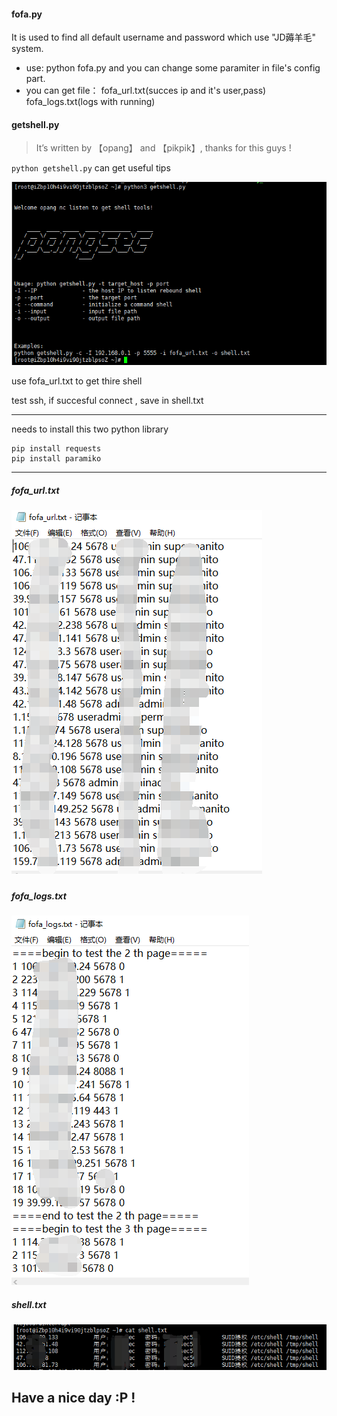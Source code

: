 #### fofa.py
It is used to find all default username and password which use "JD薅羊毛" system.
- use: python fofa.py
and you can change some paramiter in file's config part.
- you can get file： 
  fofa_url.txt(succes ip and it's user,pass)
  fofa_logs.txt(logs with running)

#### getshell.py

> It’s written by 【opang】 and 【pikpik】, thanks for this guys !

`python getshell.py` can get useful tips

![img](./getshellrun.png)

use fofa_url.txt to get thire shell

test ssh, if succesful connect , save in shell.txt

-----

needs to install this two python library

```
pip install requests
pip install paramiko
```

----

##### fofa_url.txt

##### ![fofa_url](./fofa_url.jpg)

##### fofa_logs.txt

![fofa_logs](./fofa_logs.jpg)

##### shell.txt

##### ![shell](./shell.jpg)



## Have a nice day :P !
